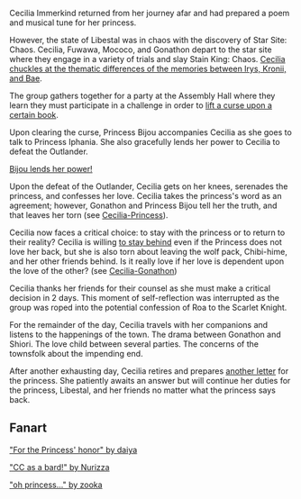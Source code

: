 <!-- title: Cecilia Immerkind -->
<!-- status: Alive -->

Cecilia Immerkind returned from her journey afar and had prepared a poem and musical tune for her princess.

However, the state of Libestal was in chaos with the discovery of Star Site: Chaos. Cecilia, Fuwawa, Mococo, and Gonathon depart to the star site where they engage in a variety of trials and slay Stain King: Chaos. [Cecilia chuckles at the thematic differences of the memories between Irys, Kronii, and Bae](https://www.youtube.com/watch?v=I75IWfMGVgM&t=3320s).

The group gathers together for a party at the Assembly Hall where they learn they must participate in a challenge in order to [lift a curse upon a certain book](https://www.youtube.com/watch?v=I75IWfMGVgM&t=4270s).

Upon clearing the curse, Princess Bijou accompanies Cecilia as she goes to talk to Princess Iphania. She also gracefully lends her power to Cecilia to defeat the Outlander.

[Bijou lends her power!](#embed:https://www.youtube.com/watch?v=I75IWfMGVgM&t=6558)

Upon the defeat of the Outlander, Cecilia gets on her knees, serenades the princess, and confesses her love. Cecilia takes the princess's word as an agreement; however, Gonathon and Princess Bijou tell her the truth, and that leaves her torn (see [Cecilia-Princess](#edge:cecilia-iphania)).

Cecilia now faces a critical choice: to stay with the princess or to return to their reality? Cecilia is willing [to stay behind](https://www.youtube.com/watch?v=I75IWfMGVgM&t=9428s) even if the Princess does not love her back, but she is also torn about leaving the wolf pack, Chibi-hime, and her other friends behind. Is it really love if her love is dependent upon the love of the other? (see [Cecilia-Gonathon](#edge:cecilia-gigi))

Cecilia thanks her friends for their counsel as she must make a critical decision in 2 days. This moment of self-reflection was interrupted as the group was roped into the potential confession of Roa to the Scarlet Knight.

For the remainder of the day, Cecilia travels with her companions and listens to the happenings of the town. The drama between Gonathon and Shiori. The love child between several parties. The concerns of the townsfolk about the impending end.

After another exhausting day, Cecilia retires and prepares [another letter](https://www.youtube.com/watch?v=I75IWfMGVgM&t=15665s) for the princess. She patiently awaits an answer but will continue her duties for the princess, Libestal, and her friends no matter what the princess says back.

## Fanart

["For the Princess' honor" by daiya](https://x.com/daiyaekaku/status/1920683282439516582)

["CC as a bard!" by Nurizza](https://x.com/nurizza_ilst/status/1922300302696309012)

["oh princess..." by zooka](https://x.com/zookacchi/status/1921944448474169697)
